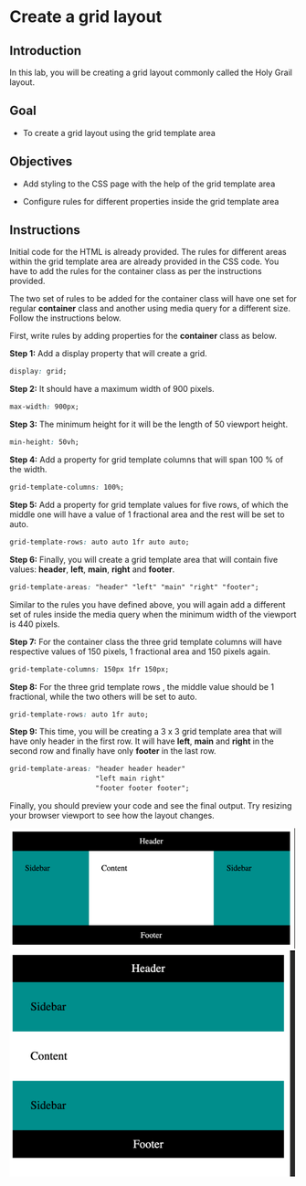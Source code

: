 # Create a grid layout

## Introduction

In this lab, you will be creating a grid layout commonly called the Holy Grail layout.

## Goal

- To create a grid layout  using the grid template area 

## Objectives

- Add styling to the CSS page with the help of the grid template area 

- Configure rules for different properties inside the grid template area

## Instructions

Initial code for the HTML is already provided. The rules for different areas within the grid template area are already provided in the CSS code. You have to add the rules for the container class as per the instructions provided.

The two set of rules to be added for the container class will have one set for regular __container__ class and another using media query for a different size. Follow the instructions below.

First, write rules by adding properties for the __container__ class as below.

__Step 1:__ Add a display property that will create a grid.
```css
display: grid;
```

__Step 2:__ It should have a maximum width of 900 pixels.
```css
max-width: 900px;
```

__Step 3:__ The minimum height for it will be the length of 50 viewport height.
```css
min-height: 50vh;
```

__Step 4:__ Add a property for grid template columns that will span 100 % of the width.
```css
grid-template-columns: 100%;
```

__Step 5:__ Add a property for grid template values for five rows, of which the middle one will have a value of 1 fractional area and the rest will be set to auto.
```css
grid-template-rows: auto auto 1fr auto auto;
```

__Step 6:__ Finally, you will create a grid template area that will contain five values: __header__, __left__, __main__, __right__ and __footer__.
```css
grid-template-areas: "header" "left" "main" "right" "footer";
```

Similar to the rules you have defined above, you will again add a different set of rules inside the media query when the minimum width of the viewport is 440 pixels. 

__Step 7:__ For the container class the three grid template columns will have respective values of 150 pixels, 1 fractional area and 150 pixels again.
```css
grid-template-columns: 150px 1fr 150px;
```

__Step 8:__ For the three grid template rows , the middle value should be 1 fractional, while the two others will be set to auto.
```css
grid-template-rows: auto 1fr auto;
```

__Step 9:__ This time, you will be creating a 3 x 3 grid template area that will have only header in the first row. It will have __left__, __main__ and __right__ in the second row and finally have only __footer__ in the last row.
```css
grid-template-areas: "header header header" 
                     "left main right" 
					 "footer footer footer";
```

Finally, you should preview your code and see the final output.  Try resizing your browser viewport to see how the layout changes.

<img src="./img1.png" width=500>

<img src="./img2.png" width=500>